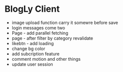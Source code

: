 # BlogLy Client

- image upload function carry it somewre before save 
- login messages come two
- Page - add parallel fetching
- page - after filter by category revalidate
- likebtn - add loading 
- change bg color
- add subcription feature
- comment motion and other things
- update user session
